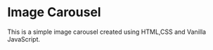 <h1> Image Carousel</h1>
<p>This is a simple image carousel created using HTML,CSS and Vanilla JavaScript.</p>
